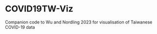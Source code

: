 # COVID19TW-Viz
Companion code to Wu and Nordling 2023 for visualisation of Taiwanese COVID-19 data
